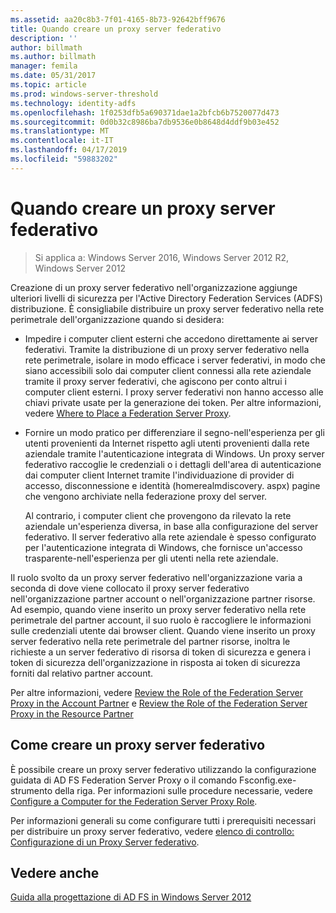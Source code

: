 ```yaml
---
ms.assetid: aa20c8b3-7f01-4165-8b73-92642bff9676
title: Quando creare un proxy server federativo
description: ''
author: billmath
ms.author: billmath
manager: femila
ms.date: 05/31/2017
ms.topic: article
ms.prod: windows-server-threshold
ms.technology: identity-adfs
ms.openlocfilehash: 1f0253dfb5a690371dae1a2bfcb6b7520077d473
ms.sourcegitcommit: 0d0b32c8986ba7db9536e0b8648d4ddf9b03e452
ms.translationtype: MT
ms.contentlocale: it-IT
ms.lasthandoff: 04/17/2019
ms.locfileid: "59883202"
---
```

# <a name="when-to-create-a-federation-server-proxy"></a>Quando creare un proxy server federativo

>Si applica a: Windows Server 2016, Windows Server 2012 R2, Windows Server 2012

Creazione di un proxy server federativo nell'organizzazione aggiunge ulteriori livelli di sicurezza per l'Active Directory Federation Services \(ADFS\) distribuzione. È consigliabile distribuire un proxy server federativo nella rete perimetrale dell'organizzazione quando si desidera:  
  
-   Impedire i computer client esterni che accedono direttamente ai server federativi. Tramite la distribuzione di un proxy server federativo nella rete perimetrale, isolare in modo efficace i server federativi, in modo che siano accessibili solo dai computer client connessi alla rete aziendale tramite il proxy server federativi, che agiscono per conto altrui i computer client esterni. I proxy server federativi non hanno accesso alle chiavi private usate per la generazione dei token. Per altre informazioni, vedere [Where to Place a Federation Server Proxy](Where-to-Place-a-Federation-Server-Proxy.md).  
  
-   Fornire un modo pratico per differenziare il segno\-nell'esperienza per gli utenti provenienti da Internet rispetto agli utenti provenienti dalla rete aziendale tramite l'autenticazione integrata di Windows. Un proxy server federativo raccoglie le credenziali o i dettagli dell'area di autenticazione dai computer client Internet tramite l'individuazione di provider di accesso, disconnessione e identità \(homerealmdiscovery. aspx\) pagine che vengono archiviate nella federazione proxy del server.  
  
    Al contrario, i computer client che provengono da rilevato la rete aziendale un'esperienza diversa, in base alla configurazione del server federativo. Il server federativo alla rete aziendale è spesso configurato per l'autenticazione integrata di Windows, che fornisce un'accesso trasparente\-nell'esperienza per gli utenti nella rete aziendale.  
  
Il ruolo svolto da un proxy server federativo nell'organizzazione varia a seconda di dove viene collocato il proxy server federativo nell'organizzazione partner account o nell'organizzazione partner risorse. Ad esempio, quando viene inserito un proxy server federativo nella rete perimetrale del partner account, il suo ruolo è raccogliere le informazioni sulle credenziali utente dai browser client. Quando viene inserito un proxy server federativo nella rete perimetrale del partner risorse, inoltra le richieste a un server federativo di risorsa di token di sicurezza e genera i token di sicurezza dell'organizzazione in risposta ai token di sicurezza forniti dal relativo partner account.  
  
Per altre informazioni, vedere [Review the Role of the Federation Server Proxy in the Account Partner](Review-the-Role-of-the-Federation-Server-Proxy-in-the-Account-Partner.md) e [Review the Role of the Federation Server Proxy in the Resource Partner](Review-the-Role-of-the-Federation-Server-Proxy-in-the-Resource-Partner.md)  
  
## <a name="how-to-create-a-federation-server-proxy"></a>Come creare un proxy server federativo  
È possibile creare un proxy server federativo utilizzando la configurazione guidata di AD FS Federation Server Proxy o il comando Fsconfig.exe\-strumento della riga. Per informazioni sulle procedure necessarie, vedere [Configure a Computer for the Federation Server Proxy Role](../../ad-fs/deployment/Configure-a-Computer-for-the-Federation-Server-Proxy-Role.md).  
  
Per informazioni generali su come configurare tutti i prerequisiti necessari per distribuire un proxy server federativo, vedere [elenco di controllo: Configurazione di un Proxy Server federativo](../../ad-fs/deployment/Checklist--Setting-Up-a-Federation-Server-Proxy.md).  
  
## <a name="see-also"></a>Vedere anche
[Guida alla progettazione di AD FS in Windows Server 2012](AD-FS-Design-Guide-in-Windows-Server-2012.md)
